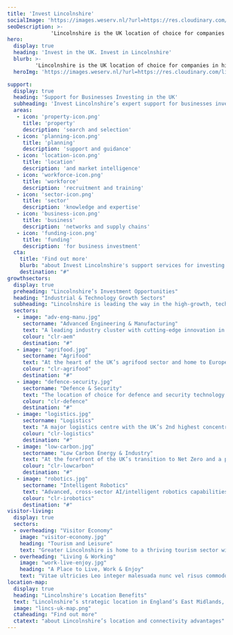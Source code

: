 ```yaml
---
title: 'Invest Lincolnshire'
socialImage: 'https://images.weserv.nl/?url=https://res.cloudinary.com/lincs/image/upload/q_auto,f_auto/5-shapes-with-grad.png'
seoDescription: >-
              'Lincolnshire is the UK location of choice for companies in high-growth, future-focused industry sectors. Invest Lincolnshire helps businesses to relocate, start-up or expand in Lincolnshire - more quickly, efficiently, and cost-effectively.'''
hero:
  display: true
  heading: 'Invest in the UK. Invest in Lincolnshire'
  blurb: >-
         'Lincolnshire is the UK location of choice for companies in high-growth, future-focused industry sectors. Invest Lincolnshire helps businesses to relocate, start-up or expand in Lincolnshire - more quickly, efficiently, and cost-effectively.'
  heroImg: 'https://images.weserv.nl/?url=https://res.cloudinary.com/lincs/image/upload/q_auto,f_auto/5-shapes-with-grad.png'

support:
  display: true
  heading: 'Support for Businesses Investing in the UK'
  subheading: 'Invest Lincolnshire’s expert support for businesses investing in Lincolnshire includes:'
  areas:
   - icon: 'property-icon.png'
     title: 'property'
     description: 'search and selection'
   - icon: 'planning-icon.png'
     title: 'planning'
     description: 'support and guidance'
   - icon: 'location-icon.png'
     title: 'location'
     description: 'and market intelligence'
   - icon: 'workforce-icon.png'
     title: 'workforce'
     description: 'recruitment and training'
   - icon: 'sector-icon.png'
     title: 'sector'
     description: 'knowledge and expertise'
   - icon: 'business-icon.png'
     title: 'business'
     description: 'networks and supply chains'
   - icon: 'funding-icon.png'
     title: 'funding'
     description: 'for business investment'    
  cta:
    title: 'Find out more'
    blurb: "about Invest Lincolnshire's support services for investing businesses" 
    destination: "#"                
growthsectors:
  display: true
  preheading: "Lincolnshire’s Investment Opportunities"
  heading: "Industrial & Technology Growth Sectors"
  subheading: "Lincolnshire is leading the way in the high-growth, technology-driven sectors of the future."
  sectors:
   - image: "adv-eng-manu.jpg"
     sectorname: "Advanced Engineering & Manufacturing"
     text: "A leading industry cluster with cutting-edge innovation in Industry 4.0 specialisations including AI, big data, robotics and automation."
     colour: "clr-aem"
     destination: "#"
   - image: "agrifood.jpg"
     sectorname: "Agrifood"
     text: "At the heart of the UK’s agrifood sector and home to Europe’s largest agrifood technology, automation and robotics industry cluster."
     colour: "clr-agrifood"
     destination: "#"
   - image: "defence-security.jpg"
     sectorname: "Defence & Security"
     text: "The location of choice for defence and security technology innovation, with 40% of the RAF’s assets in or near the region."
     colour: "clr-defence"
     destination: "#"
   - image: "logistics.jpg"
     sectorname: "Logistics"
     text: "A major logistics centre with the UK’s 2nd highest concentration of logistics businesses and the country’s 2nd largest ports complex (by tonnage)."
     colour: "clr-logistics"
     destination: "#"
   - image: "low-carbon.jpg"
     sectorname: "Low Carbon Energy & Industry"
     text: "At the forefront of the UK’s transition to Net Zero and a pioneering testbed for clean energy generation, storage and distribution."
     colour: "clr-lowcarbon"
     destination: "#"
   - image: "robotics.jpg"
     sectorname: "Intelligent Robotics"
     text: "Advanced, cross-sector AI/intelligent robotics capabilities, transforming industrial productivity through digitalisation and automation."
     colour: "clr-irobotics"
     destination: "#"
visitor-living:
  display: true
  sectors:
  - overheading: "Visitor Economy"
    image: "visitor-economy.jpg"
    heading: "Tourism and Leisure"
    text: "Greater Lincolnshire is home to a thriving tourism sector with significant growth potential."
  - overheading: "Living & Working"
    image: "work-live-enjoy.jpg"
    heading: "A Place to Live, Work & Enjoy"
    text: "Vitae ultricies Leo integer malesuada nunc vel risus commodo viverra maecenas accumsan lacus vel facilisis volutpat est velit egestas dui id."
location-map:
  display: true
  heading: "Lincolnshire's Location Benefits"
  text: "Lincolnshire’s strategic location in England’s East Midlands, enables fast, efficient access to UK and international markets by road, rail, air and sea."
  image: "lincs-uk-map.png"
  ctaheading: "Find out more"
  ctatext: "about Lincolnshire’s location and connectivity advantages"
---
```



